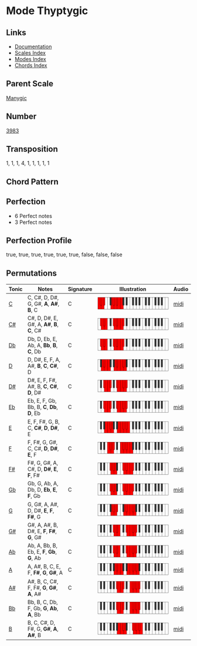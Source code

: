 # Mode Thyptygic

## Links

- [Documentation](README.md)
- [Scales Index](Scales.md)
- [Modes Index](Modes.md)
- [Chords Index](Chords.md)

## Parent Scale

[Manygic](ScaleManygic.md)

## Number

[3983](https://ianring.com/musictheory/scales/3983)

## Transposition

1, 1, 1, 4, 1, 1, 1, 1, 1

## Chord Pattern



## Perfection

- 6 Perfect notes
- 3 Perfect notes

## Perfection Profile

true, true, true, true, true, true, false, false, false

## Permutations

| Tonic | Notes | Signature | Illustration | Audio |
|-------|-------|-----------|--------------|-------|
| [C](ModeCNaturalThyptygic.md) | C, C#, D, D#, G, G#, **A**, **A#**, **B**, C | C | ![CNaturalThyptygic](ModeCNaturalThyptygic.png) | [midi](https://github.com/edipermadi/music/blob/main/docs/ModeCNaturalThyptygic.mid?raw=true) |
| [C#](ModeCSharpThyptygic.md) | C#, D, D#, E, G#, A, **A#**, **B**, **C**, C# | C | ![CSharpThyptygic](ModeCSharpThyptygic.png) | [midi](https://github.com/edipermadi/music/blob/main/docs/ModeCSharpThyptygic.mid?raw=true) |
| [Db](ModeDFlatThyptygic.md) | Db, D, Eb, E, Ab, A, **Bb**, **B**, **C**, Db | C | ![DFlatThyptygic](ModeDFlatThyptygic.png) | [midi](https://github.com/edipermadi/music/blob/main/docs/ModeDFlatThyptygic.mid?raw=true) |
| [D](ModeDNaturalThyptygic.md) | D, D#, E, F, A, A#, **B**, **C**, **C#**, D | C | ![DNaturalThyptygic](ModeDNaturalThyptygic.png) | [midi](https://github.com/edipermadi/music/blob/main/docs/ModeDNaturalThyptygic.mid?raw=true) |
| [D#](ModeDSharpThyptygic.md) | D#, E, F, F#, A#, B, **C**, **C#**, **D**, D# | C | ![DSharpThyptygic](ModeDSharpThyptygic.png) | [midi](https://github.com/edipermadi/music/blob/main/docs/ModeDSharpThyptygic.mid?raw=true) |
| [Eb](ModeEFlatThyptygic.md) | Eb, E, F, Gb, Bb, B, **C**, **Db**, **D**, Eb | C | ![EFlatThyptygic](ModeEFlatThyptygic.png) | [midi](https://github.com/edipermadi/music/blob/main/docs/ModeEFlatThyptygic.mid?raw=true) |
| [E](ModeENaturalThyptygic.md) | E, F, F#, G, B, C, **C#**, **D**, **D#**, E | C | ![ENaturalThyptygic](ModeENaturalThyptygic.png) | [midi](https://github.com/edipermadi/music/blob/main/docs/ModeENaturalThyptygic.mid?raw=true) |
| [F](ModeFNaturalThyptygic.md) | F, F#, G, G#, C, C#, **D**, **D#**, **E**, F | C | ![FNaturalThyptygic](ModeFNaturalThyptygic.png) | [midi](https://github.com/edipermadi/music/blob/main/docs/ModeFNaturalThyptygic.mid?raw=true) |
| [F#](ModeFSharpThyptygic.md) | F#, G, G#, A, C#, D, **D#**, **E**, **F**, F# | C | ![FSharpThyptygic](ModeFSharpThyptygic.png) | [midi](https://github.com/edipermadi/music/blob/main/docs/ModeFSharpThyptygic.mid?raw=true) |
| [Gb](ModeGFlatThyptygic.md) | Gb, G, Ab, A, Db, D, **Eb**, **E**, **F**, Gb | C | ![GFlatThyptygic](ModeGFlatThyptygic.png) | [midi](https://github.com/edipermadi/music/blob/main/docs/ModeGFlatThyptygic.mid?raw=true) |
| [G](ModeGNaturalThyptygic.md) | G, G#, A, A#, D, D#, **E**, **F**, **F#**, G | C | ![GNaturalThyptygic](ModeGNaturalThyptygic.png) | [midi](https://github.com/edipermadi/music/blob/main/docs/ModeGNaturalThyptygic.mid?raw=true) |
| [G#](ModeGSharpThyptygic.md) | G#, A, A#, B, D#, E, **F**, **F#**, **G**, G# | C | ![GSharpThyptygic](ModeGSharpThyptygic.png) | [midi](https://github.com/edipermadi/music/blob/main/docs/ModeGSharpThyptygic.mid?raw=true) |
| [Ab](ModeAFlatThyptygic.md) | Ab, A, Bb, B, Eb, E, **F**, **Gb**, **G**, Ab | C | ![AFlatThyptygic](ModeAFlatThyptygic.png) | [midi](https://github.com/edipermadi/music/blob/main/docs/ModeAFlatThyptygic.mid?raw=true) |
| [A](ModeANaturalThyptygic.md) | A, A#, B, C, E, F, **F#**, **G**, **G#**, A | C | ![ANaturalThyptygic](ModeANaturalThyptygic.png) | [midi](https://github.com/edipermadi/music/blob/main/docs/ModeANaturalThyptygic.mid?raw=true) |
| [A#](ModeASharpThyptygic.md) | A#, B, C, C#, F, F#, **G**, **G#**, **A**, A# | C | ![ASharpThyptygic](ModeASharpThyptygic.png) | [midi](https://github.com/edipermadi/music/blob/main/docs/ModeASharpThyptygic.mid?raw=true) |
| [Bb](ModeBFlatThyptygic.md) | Bb, B, C, Db, F, Gb, **G**, **Ab**, **A**, Bb | C | ![BFlatThyptygic](ModeBFlatThyptygic.png) | [midi](https://github.com/edipermadi/music/blob/main/docs/ModeBFlatThyptygic.mid?raw=true) |
| [B](ModeBNaturalThyptygic.md) | B, C, C#, D, F#, G, **G#**, **A**, **A#**, B | C | ![BNaturalThyptygic](ModeBNaturalThyptygic.png) | [midi](https://github.com/edipermadi/music/blob/main/docs/ModeBNaturalThyptygic.mid?raw=true) |
